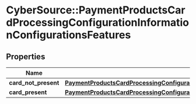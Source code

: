 # CyberSource::PaymentProductsCardProcessingConfigurationInformationConfigurationsFeatures

## Properties
Name | Type | Description | Notes
------------ | ------------- | ------------- | -------------
**card_not_present** | [**PaymentProductsCardProcessingConfigurationInformationConfigurationsFeaturesCardNotPresent**](PaymentProductsCardProcessingConfigurationInformationConfigurationsFeaturesCardNotPresent.md) |  | [optional] 
**card_present** | [**PaymentProductsCardProcessingConfigurationInformationConfigurationsFeaturesCardPresent**](PaymentProductsCardProcessingConfigurationInformationConfigurationsFeaturesCardPresent.md) |  | [optional] 


